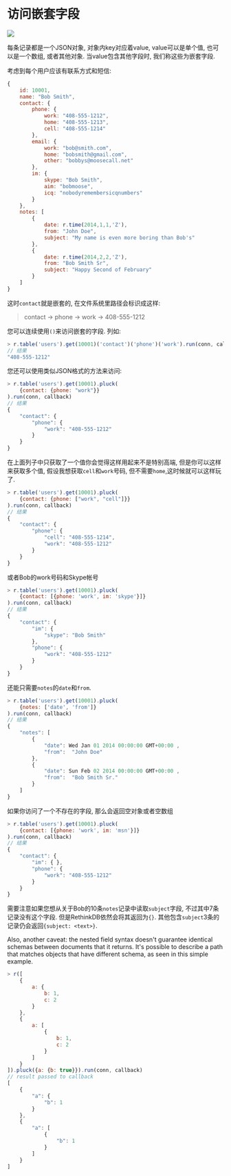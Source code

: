 # 访问嵌套字段

<p>
    <img src="/DocsPages/images/nested_fields.png" class="api_command_illustration">
</p>

每条记录都是一个JSON对象, 对象内key对应着value, value可以是单个值, 也可以是一个数组, 或者其他对象.
当value包含其他字段时, 我们称这些为嵌套字段.

考虑到每个用户应该有联系方式和短信:

```js
{
	id: 10001,
	name: "Bob Smith",
	contact: {
		phone: {
			work: "408-555-1212",
			home: "408-555-1213",
			cell: "408-555-1214"
		},
		email: {
			work: "bob@smith.com",
			home: "bobsmith@gmail.com",
			other: "bobbys@moosecall.net"
		},
		im: {
			skype: "Bob Smith",
			aim: "bobmoose",
			icq: "nobodyremembersicqnumbers"
		}
	},
	notes: [
		{
			date: r.time(2014,1,1,'Z'),
			from: "John Doe",
			subject: "My name is even more boring than Bob's"
		},
		{
			date: r.time(2014,2,2,'Z'),
			from: "Bob Smith Sr",
			subject: "Happy Second of February"
		}
	]
}
```
这时`contact`就是嵌套的, 在文件系统里路径会标识成这样:
> contact → phone → work → 408-555-1212

您可以连续使用`()`来访问嵌套的字段. 列如:

```js
> r.table('users').get(10001)('contact')('phone')('work').run(conn, callback)
// 结果
"408-555-1212"
```

您还可以使用类似JSON格式的方法来访问:

```js
> r.table('users').get(10001).pluck(
	{contact: {phone: "work"}}
).run(conn, callback)
// 结果
{
	"contact": {
		"phone": {
			"work": "408-555-1212"
		}
	}
}
```

在上面列子中只获取了一个值你会觉得这样用起来不是特别高端, 但是你可以这样来获取多个值, 
假设我想获取`cell`和`work`号码, 但不需要`home`,这时候就可以这样玩了.

```js
> r.table('users').get(10001).pluck(
	{contact: {phone: ["work", "cell"]}}
).run(conn, callback)
// 结果
{
	"contact": {
		"phone": {
			"cell": "408-555-1214",
			"work": "408-555-1212"
		}
	}
}
```

或者Bob的work号码和Skype帐号

```js
> r.table('users').get(10001).pluck(
	{contact: [{phone: 'work', im: 'skype'}]}
).run(conn, callback)
// 结果
{
	"contact": {
		"im": {
			"skype": "Bob Smith"
		},
		"phone": {
			"work": "408-555-1212"
		}
	}
}
```

还能只需要`notes`的`date`和`from`.

```js
> r.table('users').get(10001).pluck(
	{notes: ['date', 'from']}
).run(conn, callback)
// 结果
{
	"notes": [
		{
			"date": Wed Jan 01 2014 00:00:00 GMT+00:00 ,
			"from":  "John Doe"
		},
		{
			"date": Sun Feb 02 2014 00:00:00 GMT+00:00 ,
			"from":  "Bob Smith Sr."
		}
	]
}
```

如果你访问了一个不存在的字段, 那么会返回空对象或者空数组

```js
> r.table('users').get(10001).pluck(
	{contact: [{phone: 'work', im: 'msn'}]}
).run(conn, callback)
// 结果
{
	"contact": {
		"im": { },
		"phone": {
			"work": "408-555-1212"
		}
	}
}
```

需要注意如果您想从关于Bob的10条`notes`记录中读取`subject`字段, 不过其中7条记录没有这个字段. 但是RethinkDB依然会将其返回为`{}`. 
其他包含`subject`3条的记录仍会返回`{subject: <text>}`.

Also, another caveat: the nested field syntax doesn't guarantee identical schemas between documents that it returns. It's possible to describe a path that matches objects that have different schema, as seen in this simple example.

```js
> r([
    {
        a: {
            b: 1,
            c: 2
        }
    },
    {
        a: [
            {
                b: 1,
                c: 2
            }
        ]
    }
]).pluck({a: {b: true}}).run(conn, callback)
// result passed to callback
[
    {
        "a": {
            "b": 1
        }
    },
    {
        "a": [
            {
                "b": 1
            }
        ]
    }
]
```